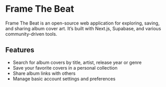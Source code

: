 # Frame The Beat

Frame The Beat is an open-source web application for exploring, saving, and sharing album cover art. It’s built with Next.js, Supabase, and various community-driven tools.

## Features
- Search for album covers by title, artist, release year or genre
- Save your favorite covers in a personal collection
- Share album links with others
- Manage basic account settings and preferences